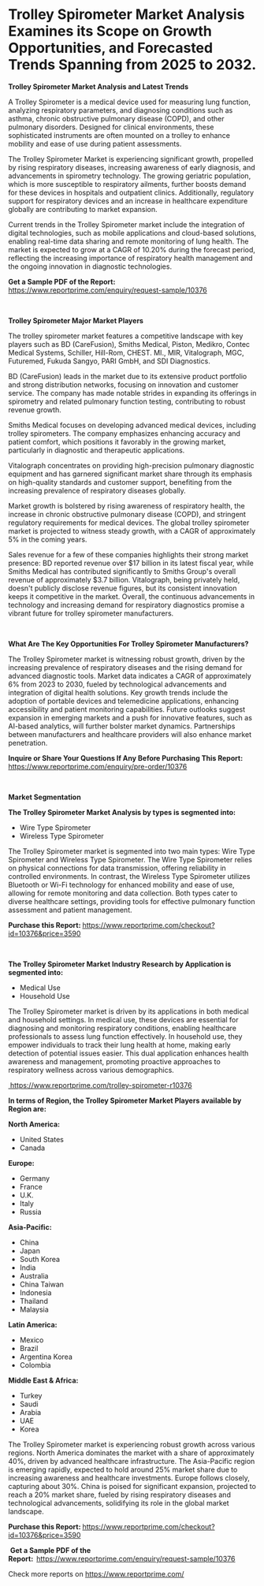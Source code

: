 <p><h1>Trolley Spirometer Market Analysis Examines its Scope on Growth Opportunities, and Forecasted Trends Spanning from 2025 to 2032.</h1></p><p><strong>Trolley Spirometer Market Analysis and Latest Trends</strong></p>
<p><p>A Trolley Spirometer is a medical device used for measuring lung function, analyzing respiratory parameters, and diagnosing conditions such as asthma, chronic obstructive pulmonary disease (COPD), and other pulmonary disorders. Designed for clinical environments, these sophisticated instruments are often mounted on a trolley to enhance mobility and ease of use during patient assessments.</p><p>The Trolley Spirometer Market is experiencing significant growth, propelled by rising respiratory diseases, increasing awareness of early diagnosis, and advancements in spirometry technology. The growing geriatric population, which is more susceptible to respiratory ailments, further boosts demand for these devices in hospitals and outpatient clinics. Additionally, regulatory support for respiratory devices and an increase in healthcare expenditure globally are contributing to market expansion.</p><p>Current trends in the Trolley Spirometer market include the integration of digital technologies, such as mobile applications and cloud-based solutions, enabling real-time data sharing and remote monitoring of lung health. The market is expected to grow at a CAGR of 10.20% during the forecast period, reflecting the increasing importance of respiratory health management and the ongoing innovation in diagnostic technologies.</p></p>
<p><strong>Get a Sample PDF of the Report:&nbsp;</strong> <a href="https://www.reportprime.com/enquiry/request-sample/10376?utm_campaign=3273&utm_medium=2&utm_source=Github&utm_content=ia&utm_term=20032025&utm_id=trolley-spirometer">https://www.reportprime.com/enquiry/request-sample/10376</a></p>
<p>&nbsp;</p>
<p><strong>Trolley Spirometer Major Market Players</strong></p>
<p><p>The trolley spirometer market features a competitive landscape with key players such as BD (CareFusion), Smiths Medical, Piston, Medikro, Contec Medical Systems, Schiller, Hill-Rom, CHEST. MI., MIR, Vitalograph, MGC, Futuremed, Fukuda Sangyo, PARI GmbH, and SDI Diagnostics. </p><p>BD (CareFusion) leads in the market due to its extensive product portfolio and strong distribution networks, focusing on innovation and customer service. The company has made notable strides in expanding its offerings in spirometry and related pulmonary function testing, contributing to robust revenue growth. </p><p>Smiths Medical focuses on developing advanced medical devices, including trolley spirometers. The company emphasizes enhancing accuracy and patient comfort, which positions it favorably in the growing market, particularly in diagnostic and therapeutic applications. </p><p>Vitalograph concentrates on providing high-precision pulmonary diagnostic equipment and has garnered significant market share through its emphasis on high-quality standards and customer support, benefiting from the increasing prevalence of respiratory diseases globally.</p><p>Market growth is bolstered by rising awareness of respiratory health, the increase in chronic obstructive pulmonary disease (COPD), and stringent regulatory requirements for medical devices. The global trolley spirometer market is projected to witness steady growth, with a CAGR of approximately 5% in the coming years.</p><p>Sales revenue for a few of these companies highlights their strong market presence: BD reported revenue over $17 billion in its latest fiscal year, while Smiths Medical has contributed significantly to Smiths Group's overall revenue of approximately $3.7 billion. Vitalograph, being privately held, doesn't publicly disclose revenue figures, but its consistent innovation keeps it competitive in the market. Overall, the continuous advancements in technology and increasing demand for respiratory diagnostics promise a vibrant future for trolley spirometer manufacturers.</p></p>
<p>&nbsp;</p>
<p><strong>What Are The Key Opportunities For Trolley Spirometer Manufacturers?</strong></p>
<p><p>The Trolley Spirometer market is witnessing robust growth, driven by the increasing prevalence of respiratory diseases and the rising demand for advanced diagnostic tools. Market data indicates a CAGR of approximately 6% from 2023 to 2030, fueled by technological advancements and integration of digital health solutions. Key growth trends include the adoption of portable devices and telemedicine applications, enhancing accessibility and patient monitoring capabilities. Future outlooks suggest expansion in emerging markets and a push for innovative features, such as AI-based analytics, will further bolster market dynamics. Partnerships between manufacturers and healthcare providers will also enhance market penetration.</p></p>
<p><strong>Inquire or Share Your Questions If Any Before Purchasing This Report:</strong> <a href="https://www.reportprime.com/enquiry/pre-order/10376?utm_campaign=3273&utm_medium=2&utm_source=Github&utm_content=ia&utm_term=20032025&utm_id=trolley-spirometer">https://www.reportprime.com/enquiry/pre-order/10376</a></p>
<p>&nbsp;</p>
<p><strong>Market Segmentation</strong></p>
<p><strong>The Trolley Spirometer Market Analysis by types is segmented into:</strong></p>
<p><ul><li>Wire Type Spirometer</li><li>Wireless Type Spirometer</li></ul></p>
<p><p>The Trolley Spirometer market is segmented into two main types: Wire Type Spirometer and Wireless Type Spirometer. The Wire Type Spirometer relies on physical connections for data transmission, offering reliability in controlled environments. In contrast, the Wireless Type Spirometer utilizes Bluetooth or Wi-Fi technology for enhanced mobility and ease of use, allowing for remote monitoring and data collection. Both types cater to diverse healthcare settings, providing tools for effective pulmonary function assessment and patient management.</p></p>
<p><strong>Purchase this Report:&nbsp;</strong><a href="https://www.reportprime.com/checkout?id=10376&price=3590&utm_campaign=3273&utm_medium=2&utm_source=Github&utm_content=ia&utm_term=20032025&utm_id=trolley-spirometer">https://www.reportprime.com/checkout?id=10376&price=3590</a></p>
<p>&nbsp;</p>
<p><strong>The Trolley Spirometer Market Industry Research by Application is segmented into:</strong></p>
<p><ul><li>Medical Use</li><li>Household Use</li></ul></p>
<p><p>The Trolley Spirometer market is driven by its applications in both medical and household settings. In medical use, these devices are essential for diagnosing and monitoring respiratory conditions, enabling healthcare professionals to assess lung function effectively. In household use, they empower individuals to track their lung health at home, making early detection of potential issues easier. This dual application enhances health awareness and management, promoting proactive approaches to respiratory wellness across various demographics.</p></p>
<p><a href="https://www.reportprime.com/trolley-spirometer-r10376?utm_campaign=3273&utm_medium=2&utm_source=Github&utm_content=ia&utm_term=20032025&utm_id=trolley-spirometer">&nbsp;https://www.reportprime.com/trolley-spirometer-r10376</a></p>
<p><strong>In terms of Region, the Trolley Spirometer Market Players available by Region are:</strong></p>
<p>
    <p> <strong> North America: </strong>
        <ul>
            <li>United States</li>
            <li>Canada</li>
        </ul>
        </p> 
    <p> <strong> Europe: </strong>
        <ul>
            <li>Germany</li>
            <li>France</li>
            <li>U.K.</li>
            <li>Italy</li>
            <li>Russia</li>
        </ul>
        </p> 
    <p> <strong> Asia-Pacific: </strong>
        <ul>
            <li>China</li>
            <li>Japan</li>
            <li>South Korea</li>
            <li>India</li>
            <li>Australia</li>
            <li>China Taiwan</li>
            <li>Indonesia</li>
            <li>Thailand</li>
            <li>Malaysia</li>
        </ul>
        </p> 
    <p> <strong> Latin America: </strong>
        <ul>
            <li>Mexico</li>
            <li>Brazil</li>
            <li>Argentina Korea</li>
            <li>Colombia</li>
        </ul>
        </p> 
    <p> <strong> Middle East & Africa: </strong>
        <ul>
            <li>Turkey</li>
            <li>Saudi</li>
            <li>Arabia</li>
            <li>UAE</li>
            <li>Korea</li>
        </ul>
    </p>
    </p>
<p><p>The Trolley Spirometer market is experiencing robust growth across various regions. North America dominates the market with a share of approximately 40%, driven by advanced healthcare infrastructure. The Asia-Pacific region is emerging rapidly, expected to hold around 25% market share due to increasing awareness and healthcare investments. Europe follows closely, capturing about 30%. China is poised for significant expansion, projected to reach a 20% market share, fueled by rising respiratory diseases and technological advancements, solidifying its role in the global market landscape.</p></p>
<p><strong>Purchase this Report: </strong><a href="https://www.reportprime.com/checkout?id=10376&price=3590&utm_campaign=3273&utm_medium=2&utm_source=Github&utm_content=ia&utm_term=20032025&utm_id=trolley-spirometer">https://www.reportprime.com/checkout?id=10376&price=3590</a></p>
<p>&nbsp;<strong>Get a Sample PDF of the Report:&nbsp;&nbsp;</strong><a href="https://www.reportprime.com/enquiry/request-sample/10376?utm_campaign=3273&utm_medium=2&utm_source=Github&utm_content=ia&utm_term=20032025&utm_id=trolley-spirometer">https://www.reportprime.com/enquiry/request-sample/10376</a></p>
<p><strong></strong></p>
<p>Check more reports on <a href="https://www.reportprime.com/?utm_campaign=3273&utm_medium=2&utm_source=Github&utm_content=ia&utm_term=20032025&utm_id=trolley-spirometer">https://www.reportprime.com/</a></p>